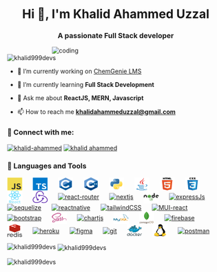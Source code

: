 <h1 align="center">Hi 👋, I'm Khalid Ahammed Uzzal</h1>
<h3 align="center">A passionate Full Stack developer</h3>
<img align="right" alt="coding" width="400" src="https://miro.medium.com/v2/resize:fit:1358/1*yw0TnheAGN-LPneDaTlaxw.gif"/>

<p align="left"> <img src="https://komarev.com/ghpvc/?username=khalid999devs&label=Profile%20views&color=0e75b6&style=flat" alt="khalid999devs" /> </p>

- 🔭 I’m currently working on [ChemGenie LMS](https://github.com/khalid999devs/eduPlatform)

- 🌱 I’m currently learning **Full Stack Development**

- 💬 Ask me about **ReactJS, MERN, Javascript**

- 📫 How to reach me **khalidahammeduzzal@gmail.com**

### 🔗 Connect with me:
<p align="left">
<a href="https://linkedin.com/in/khalid-ahammed" target="blank"><img align="center" src="https://raw.githubusercontent.com/rahuldkjain/github-profile-readme-generator/master/src/images/icons/Social/linked-in-alt.svg" alt="khalid-ahammed" height="30" width="40" /></a>
<a href="https://www.youtube.com/c/khalid ahammed" target="blank"><img align="center" src="https://raw.githubusercontent.com/rahuldkjain/github-profile-readme-generator/master/src/images/icons/Social/youtube.svg" alt="khalid ahammed" height="30" width="40" /></a>
</p>

<!--<h3 align="left">Languages and Tools:</h3> -->

### 🧰 Languages and Tools

<p align="left">
<a href="https://developer.mozilla.org/en-US/docs/Web/JavaScript" target="_blank" style="padding-bottom:10px;"><img align="center" src="https://raw.githubusercontent.com/devicons/devicon/master/icons/javascript/javascript-original.svg" alt="javascript" width="35px" height="30px" style="margin-right:20px;" /></a>
<a href="https://www.typescriptlang.org/" target="_blank"><img align="center" src="https://raw.githubusercontent.com/devicons/devicon/master/icons/typescript/typescript-original.svg" alt="typescript" width="35px" height="30px" style="margin-right:20px;" /></a>
<a href="https://www.cprogramming.com/" target="_blank"><img align="center" src="https://raw.githubusercontent.com/devicons/devicon/master/icons/c/c-original.svg" alt="c" width="35px" height="30px" style="margin-right:20px;" /></a>
<a href="https://www.w3schools.com/cpp/" target="_blank"><img align="center" src="https://raw.githubusercontent.com/devicons/devicon/master/icons/cplusplus/cplusplus-original.svg" alt="cplusplus" width="35px" height="30px" style="margin-right:20px;" /></a>
<a href="https://www.python.org" target="_blank"><img align="center" src="https://raw.githubusercontent.com/devicons/devicon/master/icons/python/python-original.svg" alt="python" width="35px" height="30px" style="margin-right:20px;" /></a>
<a href="https://www.java.com" target="_blank"><img align="center" src="https://raw.githubusercontent.com/devicons/devicon/master/icons/java/java-original.svg" alt="java" width="35px" height="30px" style="margin-right:20px;" /></a>
<a href="https://www.w3.org/html/" target="_blank"><img align="center" src="https://raw.githubusercontent.com/devicons/devicon/master/icons/html5/html5-original-wordmark.svg" alt="html5" width="35px" height="30px" style="margin-right:20px;" /></a>
<a href="https://www.w3schools.com/css/" target="_blank"><img align="center" src="https://raw.githubusercontent.com/devicons/devicon/master/icons/css3/css3-original-wordmark.svg" alt="css3" width="35px" height="30px" style="margin-right:20px;" /></a>
<a href="https://reactjs.org/" target="_blank"><img align="center" src="https://raw.githubusercontent.com/devicons/devicon/master/icons/react/react-original-wordmark.svg" alt="reactJs" width="35px" height="30px" style="margin-right:20px;" /></a>
<a href="https://redux.js.org" target="_blank"><img align="center" src="https://raw.githubusercontent.com/devicons/devicon/master/icons/redux/redux-original.svg" alt="redux" width="35px" height="30px" style="margin-right:20px;" /></a>
<a href="https://reactrouter.com/en/main" target="_blank"><img align="center" src="https://cdn.jsdelivr.net/gh/devicons/devicon@latest/icons/reactrouter/reactrouter-original.svg" alt="react-router" width="35px" height="30px" style="margin-right:20px;" /></a>
<a href="https://nextjs.org/" target="_blank"><img align="center" src="https://www.svgrepo.com/show/354113/nextjs-icon.svg" alt="nextjs" width="35px" height="30px" style="margin-right:20px;" /></a>
<a href="https://nodejs.org" target="_blank"><img align="center" src="https://raw.githubusercontent.com/devicons/devicon/master/icons/nodejs/nodejs-original-wordmark.svg" alt="nodejs" width="35px" height="30px" style="margin-right:20px;" /></a>
<a href="https://expressjs.com" target="_blank"><img align="center" src="https://w7.pngwing.com/pngs/925/447/png-transparent-express-js-node-js-javascript-mongodb-node-js-text-trademark-logo.png" alt="expressJs" width="35px" height="30px" style="margin-right:20px;" /></a>
<a href="https://sequelize.org" target="_blank"><img align="center" src="https://cdn.jsdelivr.net/gh/devicons/devicon@latest/icons/sequelize/sequelize-original.svg" alt="sequelize" width="35px" height="30px" style="margin-right:20px;" /></a>
<a href="https://reactnative.dev/" target="_blank"><img align="center" src="https://reactnative.dev/img/header_logo.svg" alt="reactnative" width="35px" height="30px" style="margin-right:20px;" /></a>
<a href="https://tailwindcss.com/" target="_blank"><img align="center" src="https://www.vectorlogo.zone/logos/tailwindcss/tailwindcss-icon.svg" alt="tailwindCSS" width="35px" height="30px" style="margin-right:20px;" /></a>
<a href="https://mui.com/" target="_blank"><img align="center" src="https://cdn.jsdelivr.net/gh/devicons/devicon@latest/icons/materialui/materialui-plain.svg" alt="MUI-react" width="35px" height="30px" style="margin-right:20px;" /></a>
<a href="https://getbootstrap.com/" target="_blank"><img align="center" src="https://cdn.jsdelivr.net/gh/devicons/devicon@latest/icons/bootstrap/bootstrap-original.svg" alt="bootstrap" width="35px" height="30px" style="margin-right:20px;" /></a>
<a href="https://sass-lang.com" target="_blank"><img align="center" src="https://raw.githubusercontent.com/devicons/devicon/master/icons/sass/sass-original.svg" alt="sass" width="35px" height="30px" style="margin-right:20px;" /></a>
<a href="https://www.chartjs.org" target="_blank"><img align="center" src="https://www.chartjs.org/media/logo-title.svg" alt="chartjs" width="35px" height="30px" style="margin-right:20px;" /></a>
<a href="https://www.mysql.com/" target="_blank"><img align="center" src="https://raw.githubusercontent.com/devicons/devicon/master/icons/mysql/mysql-original-wordmark.svg" alt="mysql" width="35px" height="30px" style="margin-right:20px;" /></a>
<a href="https://www.mongodb.com/" target="_blank"><img align="center" src="https://raw.githubusercontent.com/devicons/devicon/master/icons/mongodb/mongodb-original-wordmark.svg" alt="mongodb" width="35px" height="30px" style="margin-right:20px;" /></a>
<a href="https://firebase.google.com/" target="_blank"><img align="center" src="https://www.vectorlogo.zone/logos/firebase/firebase-icon.svg" alt="firebase" width="35px" height="30px" style="margin-right:20px;" /></a>
<a href="https://redis.io" target="_blank"><img align="center" src="https://raw.githubusercontent.com/devicons/devicon/master/icons/redis/redis-original-wordmark.svg" alt="redis" width="35px" height="30px" style="margin-right:20px;" /></a>
<a href="https://heroku.com" target="_blank"><img align="center" src="https://www.vectorlogo.zone/logos/heroku/heroku-icon.svg" alt="heroku" width="35px" height="30px" style="margin-right:20px;" /></a>
<a href="https://www.figma.com/" target="_blank"><img align="center" src="https://www.vectorlogo.zone/logos/figma/figma-icon.svg" alt="figma" width="35px" height="30px" style="margin-right:20px;" /></a>
<a href="https://git-scm.com/" target="_blank"><img align="center" src="https://www.vectorlogo.zone/logos/git-scm/git-scm-icon.svg" alt="git" width="35px" height="30px" style="margin-right:20px;" /></a>
<a href="https://www.docker.com/" target="_blank"><img align="center" src="https://raw.githubusercontent.com/devicons/devicon/master/icons/docker/docker-original-wordmark.svg" alt="docker" width="35px" height="30px" style="margin-right:20px;" /></a>
<a href="https://www.linux.org/" target="_blank"><img align="center" src="https://raw.githubusercontent.com/devicons/devicon/master/icons/linux/linux-original.svg" alt="linux" width="35px" height="30px" style="margin-right:20px;" /></a>
<a href="https://postman.com" target="_blank"><img align="center" src="https://www.vectorlogo.zone/logos/getpostman/getpostman-icon.svg" alt="postman" width="35px" height="30px" style="margin-right:20px;" /></a>
</p>




<!--stats and cards-->
<p><img align="left" src="https://github-readme-stats.vercel.app/api/top-langs?username=khalid999devs&show_icons=true&locale=en&layout=compact" alt="khalid999devs" /></p>

<p>&nbsp;<img align="center" src="https://github-readme-stats.vercel.app/api?username=khalid999devs&show_icons=true&locale=en" alt="khalid999devs" /></p>

<p><img align="center" src="https://github-readme-streak-stats.herokuapp.com/?user=khalid999devs&" alt="khalid999devs" /></p>

